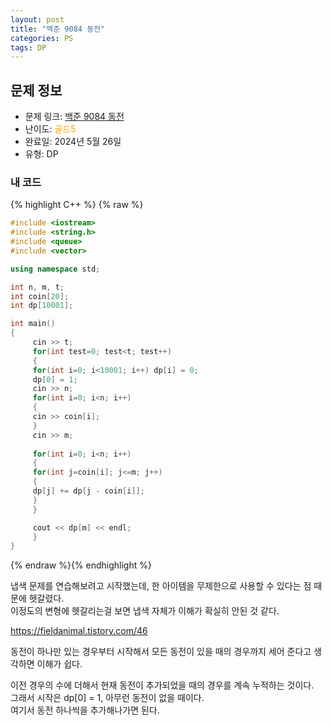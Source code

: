 ```yaml
---
layout: post
title: "백준 9084 동전"
categories: PS
tags: DP
---
```


## 문제 정보
- 문제 링크: [백준 9084 동전](https://www.acmicpc.net/problem/9084)
- 난이도: <span style="color:#FFA500">골드5</span>
- 완료일: 2024년 5월 26일
- 유형: DP

### 내 코드

{% highlight C++ %} {% raw %}
```C++
#include <iostream>
#include <string.h>
#include <queue>
#include <vector>

using namespace std;

int n, m, t;
int coin[20];
int dp[10001];

int main()
{  
	 cin >> t;
	 for(int test=0; test<t; test++)
	 {
	 for(int i=0; i<10001; i++) dp[i] = 0;
	 dp[0] = 1;
	 cin >> n;
	 for(int i=0; i<n; i++)
	 {
	 cin >> coin[i];
	 }
	 cin >> m;
	 
	 for(int i=0; i<n; i++)
	 {
	 for(int j=coin[i]; j<=m; j++)
	 {
	 dp[j] += dp[j - coin[i]];
	 }
	 }

	 cout << dp[m] << endl;
	 }
}
```
{% endraw %}{% endhighlight %}

냅색 문제를 연습해보려고 시작했는데, 한 아이템을 무제한으로 사용할 수 있다는 점 때문에 헷갈렸다.  
이정도의 변형에 헷갈리는걸 보면 냅색 자체가 이해가 확실히 안된 것 같다.  

<https://fieldanimal.tistory.com/46>

동전이 하나만 있는 경우부터 시작해서 모든 동전이 있을 때의 경우까지 세어 준다고 생각하면 이해가 쉽다.

이전 경우의 수에 더해서 현재 동전이 추가되었을 때의 경우를 계속 누적하는 것이다.  
그래서 시작은 dp[0] = 1, 아무런 동전이 없을 때이다.   
여기서 동전 하나씩을 추가해나가면 된다.  
  

